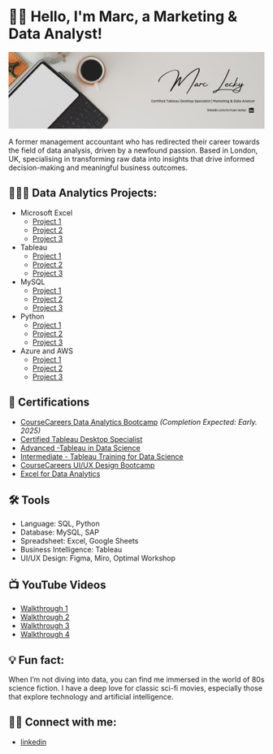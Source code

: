 <h1>🙋🏿 Hello, I'm Marc, a Marketing & Data Analyst!</h1>

![My banner2](https://github.com/Marc-Lecky/Images/blob/1c37212abe5feac2a2cd218dd4b7a07e8f0fd9f2/My%20banner2.png)

<P>A former management accountant who has redirected their career towards the field of data analysis, driven by a newfound passion. Based in London, UK, specialising in transforming raw data into insights that drive informed decision-making and meaningful business outcomes.</P>
<h2>👨🏿‍💻 Data Analytics Projects:</h2>

- Microsoft Excel
  -  [Project 1](https://www.linkedin.com/in/marc-lecky/)
  -  [Project 2](https://www.linkedin.com/in/marc-lecky/)
  -  [Project 3](https://www.linkedin.com/in/marc-lecky/)
- Tableau
  - [Project 1](https://www.linkedin.com/in/marc-lecky/)
  - [Project 2](https://www.linkedin.com/in/marc-lecky/)
  - [Project 3](https://www.linkedin.com/in/marc-lecky/)
- MySQL 
  -  [Project 1](https://www.linkedin.com/in/marc-lecky/)
  -  [Project 2](https://www.linkedin.com/in/marc-lecky/)
  -  [Project 3](https://www.linkedin.com/in/marc-lecky/)
- Python 
  -  [Project 1](https://www.linkedin.com/in/marc-lecky/)
  -  [Project 2](https://www.linkedin.com/in/marc-lecky/)
  -  [Project 3](https://www.linkedin.com/in/marc-lecky/)
- Azure and AWS 
  -  [Project 1](https://www.linkedin.com/in/marc-lecky/)
  -  [Project 2](https://www.linkedin.com/in/marc-lecky/)
  -  [Project 3](https://www.linkedin.com/in/marc-lecky/)

<h2>📄 Certifications</h2>

- [CourseCareers Data Analytics Bootcamp](https://coursecareers.com/explore/data-analytics) *(Completion Expected: Early. 2025)*
- [Certified Tableau Desktop Specialist](https://www.credly.com/badges/966edc72-59ed-4090-b711-ec2fb4942669/linked_in_profile)
- [Advanced -Tableau in Data Science](https://www.udemy.com/certificate/UC-de6bd4ba-fca6-4767-8e19-023259968d9b/)
- [Intermediate - Tableau Training for Data Science](https://www.udemy.com/certificate/UC-2e7d133a-f78b-41c2-92e2-29ade0fef900/)
- [CourseCareers UI/UX Design Bootcamp](https://www.linkedin.com/in/marc-lecky/overlay/1706378869334/single-media-viewer/?profileId=ACoAABxVNqoBK0w_WWW-lD8DlKvBOErxXmIETvs)
- [Excel for Data Analytics](https://www.linkedin.com/in/marc-lecky/details/education/1714133443577/single-media-viewer/?profileId=ACoAABxVNqoBK0w_WWW-lD8DlKvBOErxXmIETvs)

<h2>🛠️ Tools</h2>

- Language: SQL, Python
- Database: MySQL, SAP
- Spreadsheet: Excel, Google Sheets
- Business Intelligence: Tableau
- UI/UX Design: Figma, Miro, Optimal Workshop

<h2>📺 YouTube Videos</h2>

- [Walkthrough 1](https://youtube.com)
- [Walkthrough 2](https://youtube.com)
- [Walkthrough 3](https://youtube.com)
- [Walkthrough 4](https://youtube.com)
  
<h2>💡 Fun fact:</h2>

When I’m not diving into data, you can find me immersed in the world of 80s science fiction. I have a deep love for classic sci-fi movies, especially those that explore technology and artificial intelligence.


<h2>🤳🏿 Connect with me:</h2>

- [linkedin](https://www.linkedin.com/in/marc-lecky/) 

